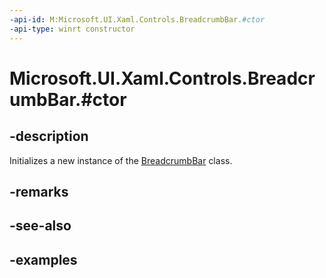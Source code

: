 ```yaml
---
-api-id: M:Microsoft.UI.Xaml.Controls.BreadcrumbBar.#ctor
-api-type: winrt constructor
---
```


# Microsoft.UI.Xaml.Controls.BreadcrumbBar.#ctor

<!--
public BreadcrumbBar ();
-->


## -description

Initializes a new instance of the [BreadcrumbBar](breadcrumbbar.md) class.

## -remarks

## -see-also

## -examples


